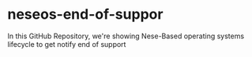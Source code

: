 # neseos-end-of-suppor
In this GitHub Repository, we're showing Nese-Based operating systems lifecycle to get notify end of support
